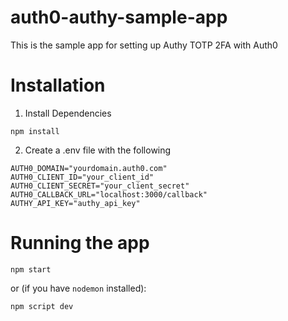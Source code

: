 # auth0-authy-sample-app
This is the sample app for setting up Authy TOTP 2FA with Auth0

# Installation

1. Install Dependencies

```
npm install
```

2. Create a .env file with the following

```
AUTH0_DOMAIN="yourdomain.auth0.com"
AUTH0_CLIENT_ID="your_client_id"
AUTH0_CLIENT_SECRET="your_client_secret"
AUTH0_CALLBACK_URL="localhost:3000/callback"
AUTHY_API_KEY="authy_api_key"
```

# Running the app

```
npm start
```

or (if you have `nodemon` installed):

```
npm script dev
```

